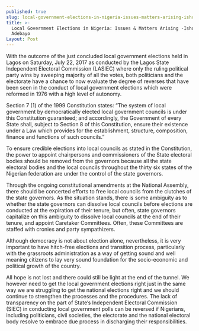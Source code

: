 ```yaml
---
published: true
slug: local-government-elections-in-nigeria-issues-matters-arising-ishola-adebayo
title: >-
  Local Government Elections in Nigeria: Issues & Matters Arising -Ishola
  Adebayo
Layout: Post
---
```


With the outcome of the just concluded local government elections held in Lagos on Saturday, July 22, 2017 as conducted by the Lagos State Independent Electoral Commission (LASIEC) where only the ruling political party wins by sweeping majority of all the votes, both politicians and the electorate have a chance to now evaluate the degree of reverses that have been seen in the conduct of local government elections which were reformed in 1976 with a high level of autonomy.

Section 7 (1) of the 1999 Constitution states: “The system of local government by democratically elected local government councils is under this Constitution guaranteed; and accordingly, the Government of every State shall, subject to Section 8 of this Constitution, ensure their existence under a Law which provides for the establishment, structure, composition, finance and functions of such councils.”

To ensure credible elections into local councils as stated in the Constitution, the power to appoint chairpersons and commissioners of the State electoral bodies should be removed from the governors because all the state electoral bodies and the local councils throughout the thirty six states of the Nigerian federation are under the control of the state governors.

Through the ongoing constitutional amendments at the National Assembly, there should be concerted efforts to free local councils from the clutches of the state governors. As the situation stands, there is some ambiguity as to whether the state governors can dissolve local councils before elections are conducted at the expiration of their tenure, but often, state governors capitalize on this ambiguity to dissolve local councils at the end of their tenure, and appoint Caretaker Committees. Often, these Committees are staffed with cronies and party sympathizers.

Although democracy is not about election alone, nevertheless, it is very important to have hitch-free elections and transition process, particularly with the grassroots administration as a way of getting sound and well meaning citizens to lay very sound foundation for the socio-economic and political growth of the country.

All hope is not lost and there could still be light at the end of the tunnel. We however need to get the local government elections right just in the same way we are struggling to get the national elections right and we should continue to strengthen the processes and the procedures. The lack of transparency on the part of State’s Independent Electoral Commission (SIEC) in conducting local government polls can be reversed if Nigerians, including politicians, civil societies, the electorate and the national electoral body resolve to embrace due process in discharging their responsibilities.
